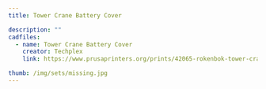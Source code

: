 ```yaml
---
title: Tower Crane Battery Cover

description: ""
cadfiles:
  - name: Tower Crane Battery Cover
    creator: Techplex
    link: https://www.prusaprinters.org/prints/42065-rokenbok-tower-crane-battery-cover

thumb: /img/sets/missing.jpg
---
```

